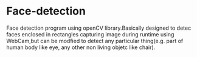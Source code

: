 # Face-detection
Face detection program using openCV library.Basically designed to detec faces enclosed in rectangles capturing image during runtime using WebCam,but can be modfied to detect any particular thing(e.g. part of human body like eye, any other non living objetc like chair).

